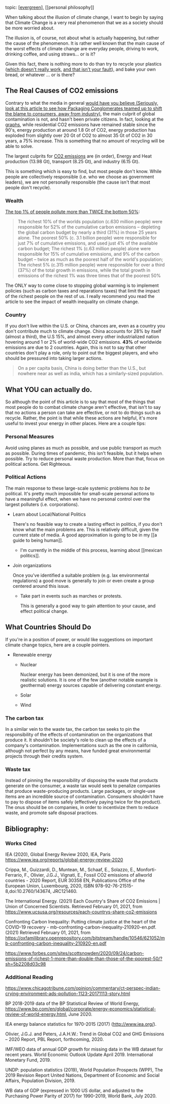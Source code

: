 ---
---

topic: [[evergreen]], [[personal philosophy]]

When talking about the illusion of climate change, I want to begin by saying that Climate Change is a very real phenomenon that we as a society should be more worried about.

The illusion is, of course, not about what is actually happening, but rather the cause of the phenomenon. It is rather well known that the main cause of the worst effects of climate change are everyday people, driving to work, drinking coffee, and using straws... or is it?

Given this fact, there is nothing more to do than try to recycle your plastics ([which doesn't really work,](https://www.youtube.com/watch?v=PJnJ8mK3Q3g) [and that isn't your fault](https://www.youtube.com/watch?v=zVBkjMbF4Z4)), and bake your own bread, or whatever ... or is there?

## The Real Causes of CO2 emissions

Contrary to what the media in general [would have you  believe (Seriously, look at this article to see how Packaging Conglomerates teamed up to shift the blame to consumers, away from industry)](https://www.chicagotribune.com/opinion/commentary/ct-perspec-indian-crying-environment-ads-pollution-1123-20171113-story.html), the main culprit of global contamination  is not, and hasn't been private citizens. In fact, looking at the [graphs](https://www.iea.org/data-and-statistics/?country=WORLD&fuel=CO2%20emissions&indicator=CO2BySector), while residential CO2 emissions have remained stable since the 90's, energy production at around 1.8 Gt of CO2, energy production has exploded from slightly over 20 Gt of CO2 to almost 35 Gt of CO2 in 30 years, a 75% increase. This is something that no amount of recycling will be able to solve.

The largest culprits for [CO2 emissions](https://www.iea.org/data-and-statistics?country=WORLD&fuel=CO2%20emissions&indicator=CO2BySector) are (in order), Energy and Heat production (13.98 Gt), transport (8.25 Gt), and industry (6.15 Gt). 

This is something which is easy to find, but most people don't know. While people are collectively responsible (i.e. who we choose as government leaders), we are not personally responsible (the cause isn't that most people don't recycle).

### Wealth

[The top 1% of people pollute more than TWICE the bottom 50%](https://oxfamilibrary.openrepository.com/bitstream/handle/10546/621052/mb-confronting-carbon-inequality-210920-en.pdf):

>The richest 10% of the worlds population (c.630 million people) were responsible for 52% of the cumulative carbon emissions – depleting the global carbon budget by nearly a third (31%) in those 25 years alone.  The poorest 50% (c. 3.1 billion people) were responsible for just 7% of cumulative emissions, and used just 4% of the available carbon budget; The richest 1% (c.63 million people) alone were responsible for 15% of cumulative emissions, and 9% of the carbon budget – twice as much as the poorest half of the world's population; The richest 5% (c.315 million people) were responsible for over a third (37%) of the total growth in emissions, while the total growth in emissions of the richest 1% was three times that of the poorest 50%

The ONLY way to come close to stopping global warming is to implement policies (such as carbon taxes and reparations taxes) that limit the impact of the richest people on the rest of us. I really recommend you read the article to see the impact of wealth inequality on climate change.

### Country

If you don't live within the U.S. or China, chances are, even as a country you don't contribute much to climate change. China accounts for 28% by itself (almost a third),  the U.S 15%, and almost every other industrialized nation hovering around 1 or 2% of world-wide CO2 emissions.  **43%** of worldwide emissions are due to 2 countries. Again, this is not to say that other countries don't play a role, only to point out the biggest players, and who should be pressured into taking larger actions.

>On a per capita basis, China is doing better than the U.S., but nowhere near as well as india, which has a similarly-sized population.


## What YOU can actually do.

So although the point of this article is to say that most of the things that most people do to combat climate change aren't effective, that isn't to say that no actions a person can take are effective, or not to do things such as recycle. Rather, the point is that while these actions are helpful, it's more useful to invest your energy in other places. Here are a couple tips:

### Personal Measures

Avoid using planes as much as possible, and use public transport as much as possible. During times of pandemic, this isn't feasible, but it helps when possible. Try to reduce personal waste production. More than that, focus on political actions. Get Righteous.

### Political Actions

The main response to these large-scale systemic problems *has to be* political. It's pretty much impossible for small-scale personal actions to have a meaningful effect, when we have no personal control over the largest polluters (i.e. corporations). 

- Learn about Local/National Politics
    
    There's no feasible way to create a lasting effect in politics, if you don't know what the main problems are. This is relatively difficult, given the current state of media. A good approximation is going to be in my [[a guide to being human]].
    - I'm currently in the middle of this process, learning about [[mexican politics]]. 
- Join organizations

   Once you've identified a suitable problem (e.g. lax environmental regulations) a good move is generally to join or even create a group centered around this issue.
    - Take part in events such as marches or protests.

        This is generally a good way to gain attention to your cause, and effect political change.

## What Countries Should Do

If you're in a position of power, or would like suggestions on important climate change topics, here are a couple pointers.

* Renewable energy
    * Nuclear
  
		Nuclear energy has been demonized, but it is one of the more realistic solutions. It is one of the few (another notable example is geothermal) energy sources capable of delivering constant energy. 

    * Solar
    * Wind

### The carbon tax

In a similar vein to the waste tax, the carbon tax seeks to pin the responsibility of the effects of contamination on the organizations that produce it. It shouldn't be society's role to clean up the effects of a company's contamination. Implementations such as the one in california, although not perfect by any means, have funded great environmental projects through their credits system.

### Waste tax

Instead of pinning the responsibility of disposing the waste that products generate on the consumer, a waste tax would seek to penalize companies that produce waste-producing products. Large packages, or single-use items are an incredible source of contamination. Consumers shouldn't have to pay to dispose of items safely (effectively paying twice for the product). The onus should be on companies, in order to incentivize them to reduce waste, and promote safe disposal practices.

### 

## Bibliography:

### Works Cited

IEA (2020), Global Energy Review 2020, IEA, Paris https://www.iea.org/reports/global-energy-review-2020

Crippa, M., Guizzardi, D., Muntean, M., Schaaf, E., Solazzo, E., Monforti-Ferrario, F., Olivier, J.G.J., Vignati, E., Fossil CO2 emissions of allworld countries - 2020 Report, EUR 30358 EN, Publications Office of the European Union, Luxembourg, 2020, ISBN 978-92-76-21515-8,doi:10.2760/143674, JRC121460.

The International Energy. (2021) Each Country's Share of CO2 Emissions \| Union of Concerned Scientists. Retrieved February 01, 2021, from https://www.ucsusa.org/resources/each-countrys-share-co2-emissions

Confronting Carbon Inequality: Putting climate justice at the heart of the COVID-19 recovery - mb-confronting-carbon-inequality-210920-en.pdf. (2021) Retrieved February 01, 2021, from https://oxfamilibrary.openrepository.com/bitstream/handle/10546/621052/mb-confronting-carbon-inequality-210920-en.pdf

https://www.forbes.com/sites/scottsnowden/2020/09/24/carbon-emissions-of-richest-1-more-than-double-than-those-of-the-poorest-50/?sh=5b2208d03c98

### Additional Reading

https://www.chicagotribune.com/opinion/commentary/ct-perspec-indian-crying-environment-ads-pollution-1123-20171113-story.html

BP 2018-2019 data of the BP Statistical Review of World Energy, https://www.bp.com/en/global/corporate/energy-economics/statistical-review-of-world-energy.html, June 2020.

IEA energy balance statistics for 1970-2015 (2017) (http://www.iea.org/).

Olivier, J.G.J. and Peters, J.A.H.W.: Trend in Global CO2 and GHG Emissions – 2020 Report, PBL Report, forthcoming, 2020.

IMF/WEO data of annual GDP growth for missing data in the WB dataset for recent years. World Economic Outlook Update April 2019. International Monetary Fund, 2019.

UNDP: population statistics (2019), World Population Prospects (WPP), The 2019 Revision Report United Nations, Department of Economic and Social Affairs, Population Division, 2019.

WB data of GDP (expressed in 1000 US dollar, and adjusted to the Purchasing Power Parity of 2017) for 1990-2019, World Bank, July 2020.


[//begin]: # "Autogenerated link references for markdown compatibility"
[evergreen]: ../../_pages/evergreen "evergreen"
[//end]: # "Autogenerated link references"